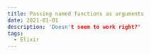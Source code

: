 ```yaml
---
title: Passing named functions as arguments
date: 2021-01-01
description: 'Doesn't seem to work right?'
tags:
  - Elixir
---
```


# 
